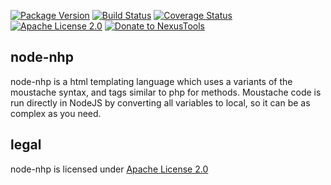 [![Package Version](https://img.shields.io/npm/v/nhp.svg)](https://www.npmjs.org/package/nhp) [![Build Status](https://travis-ci.org/NexusTools/node-nhp.svg)](https://travis-ci.org/NexusTools/node-nhp) [![Coverage Status](https://img.shields.io/coveralls/NexusTools/node-nhp.svg)](https://coveralls.io/r/NexusTools/node-nhp) [![Apache License 2.0](http://img.shields.io/hexpm/l/plug.svg)](http://www.apache.org/licenses/LICENSE-2.0.html) [![Donate to NexusTools](https://img.shields.io/badge/donate-nexustools-yellow.svg?longCache=true)](https://nexustools.com/donate/?p=NHP)

node-nhp
--------
node-nhp is a html templating language which uses a variants of the moustache syntax, and tags similar to php for methods.
Moustache code is run directly in NodeJS by converting all variables to local, so it can be as complex as you need.

legal
-----
node-nhp is licensed under [Apache License 2.0](LICENSE.md)
